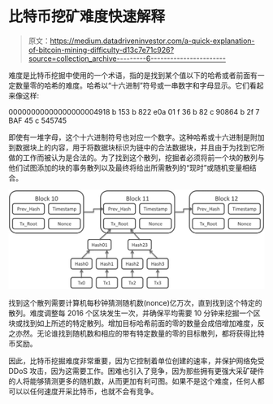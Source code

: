 # 比特币挖矿难度快速解释

> 原文：<https://medium.datadriveninvestor.com/a-quick-explanation-of-bitcoin-mining-difficulty-d13c7e71c926?source=collection_archive---------6----------------------->

难度是比特币挖掘中使用的一个术语，指的是找到某个值以下的哈希或者前面有一定数量零的哈希的难度。哈希以“十六进制”符号或一串数字和字母显示。它们看起来像这样:

00000000000000000004918 b 153 b 822 e0a 01 f 36 b 82 c 90864 b 2f 7 BAF 45 c 545745

即使有一堆字母，这个十六进制符号也对应一个数字。这种哈希或十六进制是附加到数据块上的内容，用于将数据块标识为链中的合法数据块，并且由于为找到它所做的工作而被认为是合法的。为了找到这个散列，挖掘者必须将前一个块的散列与他们试图添加的块的事务散列以及最终将给出所需散列的“现时”或随机变量相结合。

![](img/99602fd0369e081358eeb8e4a88c7ded.png)

找到这个散列需要计算机每秒钟猜测随机数(nonce)亿万次，直到找到这个特定的散列。难度调整每 2016 个区块发生一次，并确保平均需要 10 分钟来挖掘一个区块或找到如上所述的特定散列。增加目标哈希前面的零的数量会成倍增加难度，反之亦然。无论谁找到随机数和相应的带有特定数量的零的目标散列，都将获得比特币奖励。

因此，比特币挖掘难度非常重要，因为它控制着单位创建的速率，并保护网络免受 DDoS 攻击，因为这需要工作。困难也引入了竞争，因为那些拥有更强大采矿硬件的人将能够猜测更多的随机数，从而更加有利可图。如果不是这个难度，任何人都可以以任何速度开采比特币，也就不会有竞争。